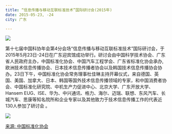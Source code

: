 ```yaml
---
title: “信息传播与移动互联标准技术”国际研讨会(2015年)
date: 2015-05-23, -24
city: 广东

---
```


![](http://www.china-cas.org/u/cms/www/201505/28142527hvoe.jpg)

第十七届中国科协年会第4分会场“信息传播与移动互联标准技术”国际研讨会，于2015年5月23日-24日在广东迎宾馆成功举行。研讨会由中国科学技术协会、广东省人民政府主办，中国标准化协会、中国汽车工程学会、广东省标准化协会承办,欧洲技术信息传播协会、日本技术信息传播者协会以及韩国技术信息传播协会协办。23日下午，中国标准化协会常务理事杜佳琳主持开幕仪式，来自德国、英国、美国、加拿大、日本、韩国等国外技术信息传播领域的专家，和中国消费者协会、中国标准化研究院、中机生产力促进中心、北京大学、广东开放大学、Hansem EUG、ISE、华为、中兴通讯、格力、海尔、迈瑞、联想、东风汽车、长城汽车、思康等知名院所和企业专家以及其他致力于技术信息传播工作的代表近130人参加了研讨会 。

![](http://www.china-cas.org/u/cms/www/201505/28143241nb40.jpg)



[来源: 中国标准化协会](http://www.china-cas.org/jscbzxhyxx/856.jhtml)
